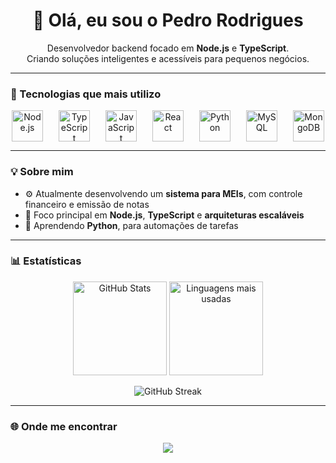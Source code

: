 <h1 align="center">👋 Olá, eu sou o Pedro Rodrigues</h1>

<p align="center">
  Desenvolvedor backend focado em <strong>Node.js</strong> e <strong>TypeScript</strong>.<br/>
  Criando soluções inteligentes e acessíveis para pequenos negócios.
</p>

---

### 🧰 Tecnologias que mais utilizo

<p align="center" style="display: flex; justify-content: center; align-items: center; gap: 25px; flex-wrap: wrap;">
  <img src="https://cdn.jsdelivr.net/gh/devicons/devicon/icons/nodejs/nodejs-original.svg" alt="Node.js" width="50" height="50"/>
  <img src="https://cdn.jsdelivr.net/gh/devicons/devicon/icons/typescript/typescript-original.svg" alt="TypeScript" width="50" height="50"/>
  <img src="https://cdn.jsdelivr.net/gh/devicons/devicon/icons/javascript/javascript-original.svg" alt="JavaScript" width="50" height="50"/>
  <img src="https://cdn.jsdelivr.net/gh/devicons/devicon/icons/react/react-original.svg" alt="React" width="50" height="50"/>
  <img src="https://cdn.jsdelivr.net/gh/devicons/devicon/icons/python/python-original.svg" alt="Python" width="50" height="50"/>
  <img src="https://cdn.jsdelivr.net/gh/devicons/devicon/icons/mysql/mysql-original.svg" alt="MySQL" width="50" height="50"/>
  <img src="https://cdn.jsdelivr.net/gh/devicons/devicon/icons/mongodb/mongodb-original.svg" alt="MongoDB" width="50" height="50"/>
</p>

---

### 💡 Sobre mim

- ⚙️ Atualmente desenvolvendo um **sistema para MEIs**, com controle financeiro e emissão de notas  
- 🚀 Foco principal em **Node.js**, **TypeScript** e **arquiteturas escaláveis**  
- 🌱 Aprendendo **Python**, para automações de tarefas  
---

### 📊 Estatísticas

<p align="center">
  <img height="150" src="https://github-readme-stats.vercel.app/api?username=prPedr&show_icons=true&theme=tokyonight&hide_border=true&hide_title=true" alt="GitHub Stats"/>
  <img height="150" src="https://github-readme-stats.vercel.app/api/top-langs/?username=prPedr&layout=compact&theme=tokyonight&hide_border=true" alt="Linguagens mais usadas"/>
</p>

<p align="center">
  <img src="https://streak-stats.demolab.com?user=prPedr&theme=tokyonight&hide_border=true" alt="GitHub Streak"/>
</p>

---

### 🌐 Onde me encontrar

<p align="center">
  <a href="https://linkedin.com/in/pedro-rodrigues-4b1267217" target="_blank">
    <img src="https://img.shields.io/badge/LinkedIn-%230077B5.svg?style=for-the-badge&logo=linkedin&logoColor=white"/>
  </a>
</p>
